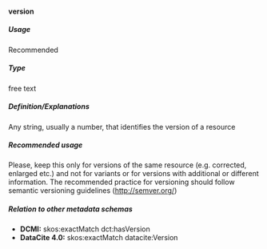 #### version
##### Usage
Recommended
##### Type
free text
##### Definition/Explanations
Any string, usually a number, that identifies the version of a resource
##### Recommended usage
Please, keep this only for versions of the same resource (e.g. corrected, enlarged etc.) and not for variants or for versions with additional or different information. 
The recommended practice for versioning should follow semantic versioning guidelines (http://semver.org/)
##### Relation to other metadata schemas
* **DCMI:** skos:exactMatch dct:hasVersion
* **DataCite 4.0:** skos:exactMatch datacite:Version
